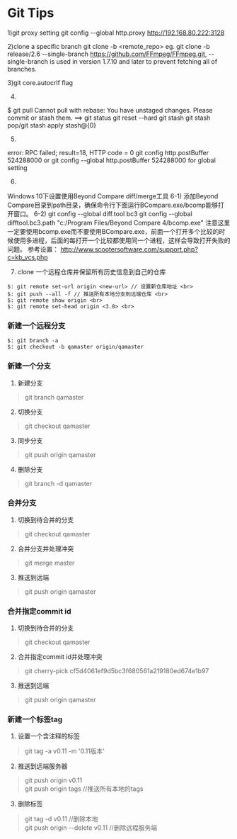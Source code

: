 # Git Tips

1)git proxy setting
git config --global http.proxy http://192.168.80.222:3128

2)clone a specific branch
git clone -b <branch> <remote_repo> eg. git clone -b release/2.6 --single-branch https://github.com/FFmpeg/FFmpeg.git, --single-branch is used in version 1.7.10 and later to prevent fetching all of branches.

3)git core.autocrlf flag

4)
$ git pull
Cannot pull with rebase: You have unstaged changes.
Please commit or stash them.
==>
git status
git reset --hard
git stash
git stash pop/git stash apply stash@{0}

5)
error: RPC failed; result=18, HTTP code = 0
git config http.postBuffer 524288000 
or git config --global http.postBuffer 524288000 for global setting

6)
Windows 10下设置使用Beyond Compare diff/merge工具
6-1)
添加Beyond Compare目录到path目录，确保命令行下面运行BCompare.exe/bcomp能够打开窗口。
6-2)
git config --global diff.tool bc3
git config --global difftool.bc3.path "c:/Program Files/Beyond Compare 4/bcomp.exe"
注意这里一定要使用bcomp.exe而不要使用BCompare.exe，前面一个打开多个比较的时候使用多进程，后面的每打开一个比较都使用同一个进程，这样会导致打开失败的问题。
参考设置：
http://www.scootersoftware.com/support.php?c=kb_vcs.php

7) clone 一个远程仓库并保留所有历史信息到自己的仓库
```shell
$: git remote set-url origin <new-url> // 设置新仓库地址 <br>
$: git push --all -f // 推送所有本地分支到远端仓库 <br>
$: git remote show origin <br>
$: git remote set-head origin <3.0> <br>
```

### 新建一个远程分支
```shell
$: git branch -a
$: git checkout -b qamaster origin/qamaster
```

### 新建一个分支
1. 新建分支
> git branch qamaster

2. 切换分支
> git checkout qamaster

3. 同步分支
> git push origin qamaster 

4. 删除分支
> git branch -d qamaster

### 合并分支
1. 切换到待合并的分支
> git checkout qamaster

2. 合并分支并处理冲突
> git merge master

3. 推送到远端
> git push origin qamaster

### 合并指定commit id
1. 切换到待合并的分支
> git checkout qamaster

2. 合并指定commit id并处理冲突
> git cherry-pick cf5d4061ef9d5bc3f680561a219180ed674e1b97

3. 推送到远端
> git push origin qamaster

### 新建一个标签tag
1. 设置一个含注释的标签
> git tag -a v0.11 -m '0.11版本' 

2. 推送到远端服务器
> git push origin v0.11  
> git push origin tags //推送所有本地的tags

3. 删除标签
> git tag -d v0.11 //删除本地  
> git push origin --delete v0.11 //删除远程服务端
